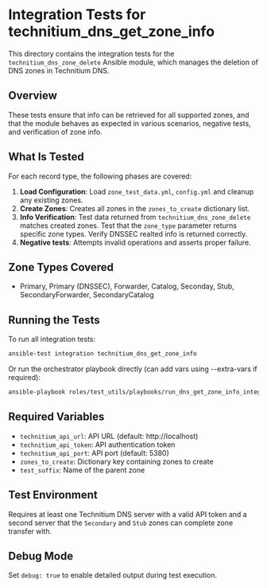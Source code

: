 
# Integration Tests for technitium_dns_get_zone_info

This directory contains the integration tests for the `technitium_dns_zone_delete` Ansible module, which manages the deletion of DNS zones in Technitium DNS.

## Overview

These tests ensure that info can be retrieved for all supported zones, and that the module behaves as expected in various scenarios, negative tests, and verification of zone info.

## What Is Tested

For each record type, the following phases are covered:

1. **Load Configuration**: Load `zone_test_data.yml`, `config.yml` and cleanup any existing zones.
2. **Create Zones**: Creates all zones in the `zones_to_create` dictionary list.
3. **Info Verification**: Test data returned from `technitium_dns_zone_delete` matches created zones. Test that the `zone_type` parameter returns specific zone types. Verify DNSSEC realted info is returned correctly.
6. **Negative tests**: Attempts invalid operations and asserts proper failure.

## Zone Types Covered

- Primary, Primary (DNSSEC), Forwarder, Catalog, Seconday, Stub, SecondaryForwarder, SecondaryCatalog

## Running the Tests

To run all integration tests:

```bash
ansible-test integration technitium_dns_get_zone_info
```

Or run the orchestrator playbook directly (can add vars using --extra-vars if required):

```bash
ansible-playbook roles/test_utils/playbooks/run_dns_get_zone_info_integration_test.yml
```

## Required Variables

- `technitium_api_url`: API URL (default: http://localhost)
- `technitium_api_token`: API authentication token
- `technitium_api_port`: API port (default: 5380)
- `zones_to_create`: Dictionary key containing zones to create
- `test_suffix`: Name of the parent zone

## Test Environment

Requires at least one Technitium DNS server with a valid API token and a second server that the `Secondary` and `Stub` zones can complete zone transfer with.

## Debug Mode

Set `debug: true` to enable detailed output during test execution.

